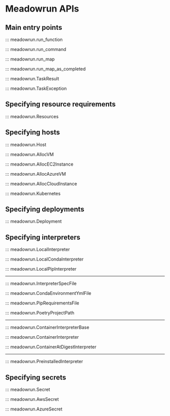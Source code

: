 # Meadowrun APIs

## Main entry points

::: meadowrun.run_function

::: meadowrun.run_command

::: meadowrun.run_map

::: meadowrun.run_map_as_completed

::: meadowrun.TaskResult

::: meadowrun.TaskException


## Specifying resource requirements

::: meadowrun.Resources


## Specifying hosts

::: meadowrun.Host

::: meadowrun.AllocVM

::: meadowrun.AllocEC2Instance

::: meadowrun.AllocAzureVM

::: meadowrun.AllocCloudInstance

::: meadowrun.Kubernetes


## Specifying deployments

::: meadowrun.Deployment


## Specifying interpreters

::: meadowrun.LocalInterpreter

::: meadowrun.LocalCondaInterpreter

::: meadowrun.LocalPipInterpreter

---

::: meadowrun.InterpreterSpecFile

::: meadowrun.CondaEnvironmentYmlFile

::: meadowrun.PipRequirementsFile

::: meadowrun.PoetryProjectPath

---

::: meadowrun.ContainerInterpreterBase

::: meadowrun.ContainerInterpreter

::: meadowrun.ContainerAtDigestInterpreter

---

::: meadowrun.PreinstalledInterpreter


## Specifying secrets

::: meadowrun.Secret

::: meadowrun.AwsSecret

::: meadowrun.AzureSecret
